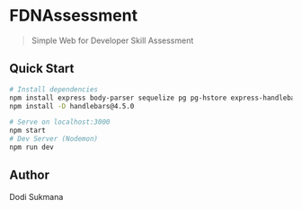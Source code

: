 # FDNAssessment

> Simple Web for Developer Skill Assessment

## Quick Start

``` bash
# Install dependencies
npm install express body-parser sequelize pg pg-hstore express-handlebars
npm install -D handlebars@4.5.0

# Serve on localhost:3000
npm start
# Dev Server (Nodemon)
npm run dev
```

## Author

Dodi Sukmana
